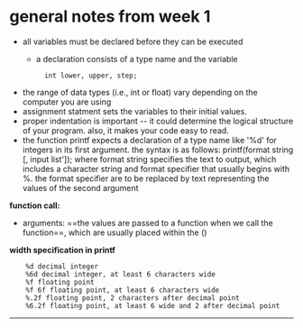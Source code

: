 # general notes from week 1
- all variables must be declared before they can be executed
    - a declaration consists of a type name and the variable

            int lower, upper, step; 

- the range of data types (i.e., int or float) vary depending on the computer you are using
- assignment statment sets the variables to their initial values.
- proper indentation is important -- it could determine the logical structure of your program. also, it makes your code easy to read. 
- the function printf expects a declaration of a type name like '%d' for integers in its first argument. the syntax is as follows:
        printf(format string [, input list']); 
where format string specifies the text to output, which includes a character string and format specifier that usually begins with %. the format specifier are to be replaced by text representing the values of the second argument

**function call:** 
- arguments: ==the values are passed to a function when we call the function==, which are usually placed within the ()

**width specification in printf**

        %d decimal integer
        %6d decimal integer, at least 6 characters wide
        %f floating point
        %f 6f floating point, at least 6 characters wide
        %.2f floating point, 2 characters after decimal point
        %6.2f floating point, at least 6 wide and 2 after decimal point

----

